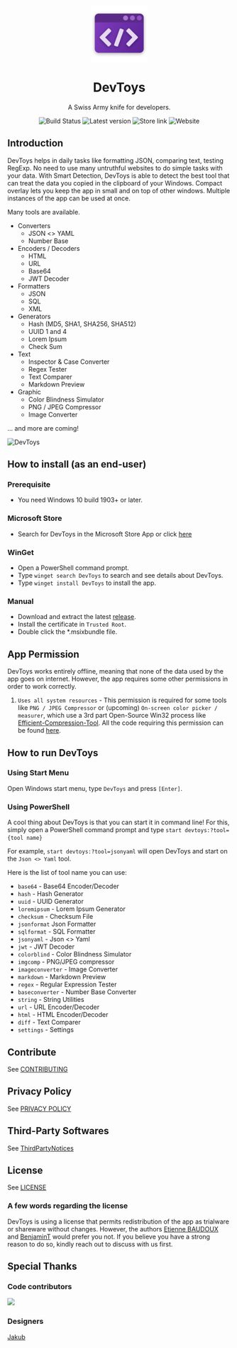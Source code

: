 <p align="center">
  <img width="128" align="center" src="/assets/logo/300x300.png">
</p>
<h1 align="center">
  DevToys
</h1>
<p align="center">
  A Swiss Army knife for developers.
</p>
<p align="center">
  <a style="text-decoration:none" href="https://etienne-baudoux.visualstudio.com/DevToys/_build?definitionId=19&branchName=main" target="_blank">
    <img src="https://etienne-baudoux.visualstudio.com/DevToys/_apis/build/status/DevToys?branchName=main" alt="Build Status" />
  </a>
  <a style="text-decoration:none" href="https://github.com/veler/DevToys/releases" target="_blank">
    <img src="https://img.shields.io/github/release/veler/devtoys.svg?label=Latest%20version" alt="Latest version" />
  </a>
  <a style="text-decoration:none" href="https://www.microsoft.com/store/apps/9PGCV4V3BK4W" target="_blank">
    <img src="https://img.shields.io/badge/Microsoft%20Store-Download-brightgreen" alt="Store link" />
  </a>
  <a style="text-decoration:none" href="https://devtoys.app" target="_blank">
    <img src="https://img.shields.io/badge/Website-devtoys.app-blue" alt="Website" />
  </a>
</p>

## Introduction

DevToys helps in daily tasks like formatting JSON, comparing text, testing RegExp. No need to use many untruthful websites to do simple tasks with your data. With Smart Detection, DevToys is able to detect the best tool that can treat the data you copied in the clipboard of your Windows. Compact overlay lets you keep the app in small and on top of other windows. Multiple instances of the app can be used at once.

Many tools are available.
- Converters
  - JSON <> YAML
  - Number Base
- Encoders / Decoders
  - HTML
  - URL
  - Base64
  - JWT Decoder
- Formatters
  - JSON
  - SQL
  - XML
- Generators
  - Hash (MD5, SHA1, SHA256, SHA512)
  - UUID 1 and 4
  - Lorem Ipsum
  - Check Sum
- Text
  - Inspector & Case Converter
  - Regex Tester
  - Text Comparer
  - Markdown Preview
- Graphic
  - Color Blindness Simulator
  - PNG / JPEG Compressor
  - Image Converter

... and more are coming!

![DevToys](/assets/screenshots/1.png)

## How to install (as an end-user)

### Prerequisite
- You need Windows 10 build 1903+ or later.

### Microsoft Store
- Search for DevToys in the Microsoft Store App or click [here](https://www.microsoft.com/store/apps/9PGCV4V3BK4W)

### WinGet
- Open a PowerShell command prompt.
- Type `winget search DevToys` to search and see details about DevToys.
- Type `winget install DevToys` to install the app.

### Manual

- Download and extract the latest [release](https://github.com/veler/DevToys/releases).
- Install the certificate in `Trusted Root`.
- Double click the *.msixbundle file.

## App Permission

DevToys works entirely offline, meaning that none of the data used by the app goes on internet. However, the app requires some other permissions in order to work correctly.
1. `Uses all system resources` - This permission is required for some tools like `PNG / JPEG Compressor` or (upcoming) `On-screen color picker / measurer`, which use a 3rd part Open-Source Win32 process like [Efficient-Compression-Tool](https://github.com/fhanau/Efficient-Compression-Tool).
All the code requiring this permission can be found [here](https://github.com/veler/DevToys/tree/main/src/dev/impl/DevToys.OutOfProcService).

## How to run DevToys

### Using Start Menu
Open Windows start menu, type `DevToys` and press `[Enter]`.

### Using PowerShell

A cool thing about DevToys is that you can start it in command line! For this, simply open a PowerShell command prompt and type
`start devtoys:?tool={tool name}`

For example, `start devtoys:?tool=jsonyaml` will open DevToys and start on the `Json <> Yaml` tool.

Here is the list of tool name you can use:
- `base64` - Base64 Encoder/Decoder
- `hash` - Hash Generator
- `uuid` - UUID Generator
- `loremipsum` - Lorem Ipsum Generator
- `checksum` - Checksum File
- `jsonformat` Json Formatter
- `sqlformat` - SQL Formatter
- `jsonyaml` - Json <> Yaml
- `jwt` - JWT Decoder
- `colorblind` - Color Blindness Simulator
- `imgcomp` - PNG/JPEG compressor
- `imageconverter` - Image Converter
- `markdown` - Markdown Preview
- `regex` - Regular Expression Tester
- `baseconverter` - Number Base Converter
- `string` - String Utilities
- `url` - URL Encoder/Decoder
- `html` - HTML Encoder/Decoder
- `diff` - Text Comparer
- `settings` - Settings

## Contribute
See [CONTRIBUTING](CONTRIBUTING.md)

## Privacy Policy
See [PRIVACY POLICY](PRIVACY-POLICY.md)

## Third-Party Softwares

See [ThirdPartyNotices](THIRD-PARTY-NOTICES.md)

## License

See [LICENSE](LICENSE.md)

### A few words regarding the license

DevToys is using a license that permits redistribution of the app as trialware or shareware without changes. However, the authors [Etienne BAUDOUX](https://github.com/veler) and [BenjaminT](https://github.com/btiteux) would prefer you not. If you believe you have a strong reason to do so, kindly reach out to discuss with us first.

## Special Thanks

### Code contributors
<a href="https://github.com/veler/devtoys/graphs/contributors">
  <img src="https://contrib.rocks/image?repo=veler/devtoys" />
</a>

### Designers
[Jakub](https://github.com/AlurDesign)
